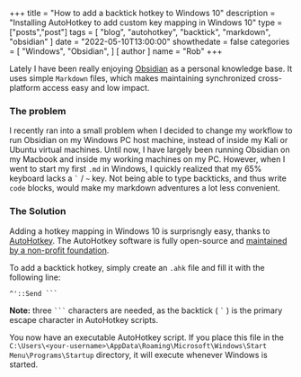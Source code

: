 +++
title = "How to add a backtick hotkey to Windows 10"
description = "Installing AutoHotkey to add custom key mapping in Windows 10"
type = ["posts","post"]
tags = [
    "blog",
    "autohotkey",
    "backtick",
    "markdown",
    "obsidian"
]
date = "2022-05-10T13:00:00"
showthedate = false
categories = [
    "Windows",
    "Obsidian",
]
[ author ]
  name = "Rob"
+++

Lately I have been really enjoying [Obsidian](https://obsidian.md/) as a personal knowledge base. It uses simple `Markdown` files, which makes maintaining synchronized cross-platform access easy and low impact. 

### The problem

I recently ran into a small problem when I decided to change my workflow to run Obsidian on my Windows PC host machine, instead of inside my Kali or Ubuntu virtual machines. Until now, I have largely been running Obsidian on my Macbook and inside my working machines on my PC. However, when I went to start my first `.md` in Windows, I quickly realized that my 65% keyboard lacks a `` ` `` / `~` key. Not being able to type backticks, and thus write `code` blocks, would make my markdown adventures a lot less convenient.

### The Solution

Adding a hotkey mapping in Windows 10 is surprisngly easy, thanks to [AutoHotkey](https://www.autohotkey.com/). The AutoHotkey software is fully open-source and [maintained by a non-profit foundation](https://autohotkey.com/foundation/history.html). 

To add a backtick hotkey, simply create an `.ahk` file and fill it with the following line: 
```
^'::Send ```
```
**Note:** three `` ``` `` characters are needed, as the backtick ( `` ` `` ) is the primary escape character in AutoHotkey scripts. 

You now have an executable AutoHotkey script. If you place this file in the `C:\Users\<your-username>\AppData\Roaming\Microsoft\Windows\Start Menu\Programs\Startup` directory, it will execute whenever Windows is started. 
